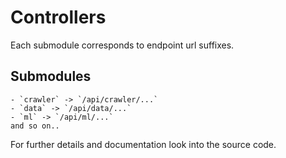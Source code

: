 # Controllers

Each submodule corresponds to endpoint url suffixes.

## Submodules

    - `crawler` -> `/api/crawler/...`
    - `data` -> `/api/data/...`
    - `ml` -> `/api/ml/...`
    and so on..

For further details and documentation look into the source code.
